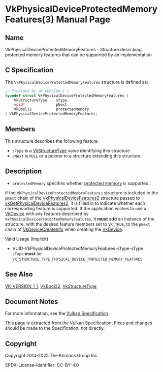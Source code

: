 # VkPhysicalDeviceProtectedMemoryFeatures(3) Manual Page

## Name

VkPhysicalDeviceProtectedMemoryFeatures - Structure describing protected memory features that can be supported by an implementation



## [](#_c_specification)C Specification

The `VkPhysicalDeviceProtectedMemoryFeatures` structure is defined as:

```c++
// Provided by VK_VERSION_1_1
typedef struct VkPhysicalDeviceProtectedMemoryFeatures {
    VkStructureType    sType;
    void*              pNext;
    VkBool32           protectedMemory;
} VkPhysicalDeviceProtectedMemoryFeatures;
```

## [](#_members)Members

This structure describes the following feature:

- `sType` is a [VkStructureType](https://registry.khronos.org/vulkan/specs/latest/man/html/VkStructureType.html) value identifying this structure.
- `pNext` is `NULL` or a pointer to a structure extending this structure.

## [](#_description)Description

- []()`protectedMemory` specifies whether [protected memory](https://registry.khronos.org/vulkan/specs/latest/html/vkspec.html#memory-protected-memory) is supported.

If the `VkPhysicalDeviceProtectedMemoryFeatures` structure is included in the `pNext` chain of the [VkPhysicalDeviceFeatures2](https://registry.khronos.org/vulkan/specs/latest/man/html/VkPhysicalDeviceFeatures2.html) structure passed to [vkGetPhysicalDeviceFeatures2](https://registry.khronos.org/vulkan/specs/latest/man/html/vkGetPhysicalDeviceFeatures2.html), it is filled in to indicate whether each corresponding feature is supported. If the application wishes to use a [VkDevice](https://registry.khronos.org/vulkan/specs/latest/man/html/VkDevice.html) with any features described by `VkPhysicalDeviceProtectedMemoryFeatures`, it **must** add an instance of the structure, with the desired feature members set to `VK_TRUE`, to the `pNext` chain of [VkDeviceCreateInfo](https://registry.khronos.org/vulkan/specs/latest/man/html/VkDeviceCreateInfo.html) when creating the [VkDevice](https://registry.khronos.org/vulkan/specs/latest/man/html/VkDevice.html).

Valid Usage (Implicit)

- [](#VUID-VkPhysicalDeviceProtectedMemoryFeatures-sType-sType)VUID-VkPhysicalDeviceProtectedMemoryFeatures-sType-sType  
  `sType` **must** be `VK_STRUCTURE_TYPE_PHYSICAL_DEVICE_PROTECTED_MEMORY_FEATURES`

## [](#_see_also)See Also

[VK\_VERSION\_1\_1](https://registry.khronos.org/vulkan/specs/latest/man/html/VK_VERSION_1_1.html), [VkBool32](https://registry.khronos.org/vulkan/specs/latest/man/html/VkBool32.html), [VkStructureType](https://registry.khronos.org/vulkan/specs/latest/man/html/VkStructureType.html)

## [](#_document_notes)Document Notes

For more information, see the [Vulkan Specification](https://registry.khronos.org/vulkan/specs/latest/html/vkspec.html#VkPhysicalDeviceProtectedMemoryFeatures)

This page is extracted from the Vulkan Specification. Fixes and changes should be made to the Specification, not directly.

## [](#_copyright)Copyright

Copyright 2014-2025 The Khronos Group Inc.

SPDX-License-Identifier: CC-BY-4.0